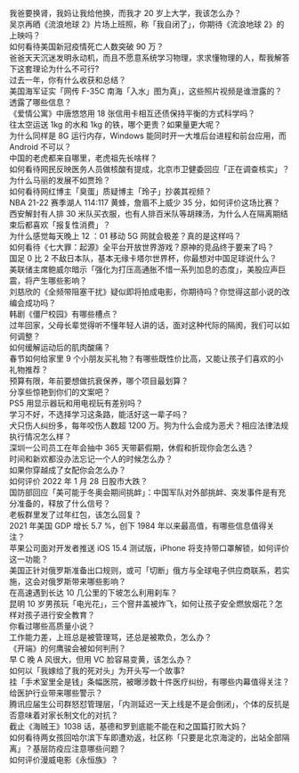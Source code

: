 我爸要换肾，我妈让我给他换，而我才 20 岁上大学，我该怎么办？  
吴京再晒《流浪地球 2》片场上班照，称「我自闭了」，你期待《流浪地球 2》的上映吗？  
如何看待美国新冠疫情死亡人数突破 90 万？  
爸爸天天沉迷发明永动机，而且不愿意系统学习物理，求求懂物理的人，帮我解答下这套理论为什么不可行?  
过去一年，你有什么收获和总结？  
美国海军证实「网传 F-35C 南海「入水」图为真」，这些照片视频是谁泄露的？透露了哪些信息？  
《爱情公寓》中唐悠悠用 18 张信用卡相互还债保持平衡的方式科学吗？  
往太空运送 1kg 的水和 1kg 的铁，哪个更贵？如果量更大呢？  
为什么同样是 8G 运行内存，Windows 能同时开一大堆后台进程和前台应用，而 Android 不可以？  
中国的老虎都来自哪里，老虎祖先长啥样？  
如何看待网民反映医务人员做核酸有提成，北京市卫健委回应「正在调查核实」？  
为什么马丽的发展不如贾玲？  
如何看待网红博主「臭蛋」质疑博主「玲子」抄袭其视频？  
NBA 21-22 赛季湖人 114:117 黄蜂，詹眉不上威少 35 分，如何评价这场比赛？  
西安解封有人排 30 米队买衣服，也有人排百米队等胡辣汤，为什么人在隔离期结束后都喜欢「报复性消费」？  
为什么感觉每天晚上 12 ：01 移动 5G 网就会极差？真的是这样吗？  
如何看待《七大罪：起源》全平台开放世界游戏？原神的竞品终于要来了吗？  
国足 0 比 2 不敌日本队，基本无缘卡塔尔世界杯，你最想对中国足球说什么？  
美联储主席鲍威尔暗示「强化为打压高通胀不惜一系列加息的态度」，美股应声巨震，将产生哪些影响？  
刘慈欣的《全频带阻塞干扰》疑似即将拍成电影，你期待吗？你觉得这部小说的改编会成功吗？  
韩剧《僵尸校园》有哪些槽点？  
过年回家，父母长辈觉得听不懂年轻人讲的话，面对这种代际的隔阂，我们可以如何调整？  
如何缓解运动后的肌肉酸痛？  
春节如何给家里 9 个小朋友买礼物？有哪些既性价比高，又能让孩子们喜欢的小礼物推荐？  
预算有限，年前要想做抗衰保养，哪个项目最划算？  
分享些惊艳到你们的文案吧？  
PS5 用显示器玩和用电视玩有差别吗？  
学习不好，不选择学习这条路，能活好这一辈子吗？  
犬只伤人纠纷多，每年咬伤人数超 1200 万。狗为什么会成为恶犬？相应法律法规执行情况怎么样？  
深圳一公司员工在年会抽中 365 天带薪假期，休假和折现你会怎么选？  
时间和新欢都没办法忘记一个人的时候怎么办？  
如果你穿越成了女配你会怎么办？  
如何评价 2022 年 1 月 28 日股市大跌？  
国防部回应「美可能于冬奥会期间挑衅」：中国军队对外部挑衅、突发事件是有充分准备的，释放了什么信号？  
老板群里发了过年红包，该怎么回复？  
2021 年美国 GDP 增长 5.7 %，创下 1984 年以来最高值，有哪些信息值得关注？  
苹果公司面对开发者推送 iOS 15.4 测试版，iPhone 将支持带口罩解锁，如何评价这一功能？  
美国正针对俄罗斯准备出口规则，或可「切断」俄方与全球电子供应商联系，若实施，这会对俄罗斯带来哪些影响？  
在高速遇到长达 10 几公里的下坡怎么利用刹车？  
昆明 10 岁男孩玩「电光花」，三个窨井盖被炸飞，如何让孩子安全燃放烟花？怎样对孩子进行安全教育？  
你看过哪些高质量小说？  
工作能力差，上班总是被管理骂，还总是被欺负，怎么办？  
《开端》的何鹰骏会被如何判刑？  
早 C 晚 A 风很大，但用 VC 脸容易变黄，该怎么办？  
如何以「我嫁给了我的死对头」为开头写一个故事?  
挂「手术室里全是钱」条幅医院，被曝涉数十件医疗纠纷，有哪些内幕值得关注？给医护行业带来哪些警示？  
腾讯应届生公司群怒怼管理层，「内测延迟一天上线是不是会倒闭」，个体的反抗是否意味着对家长制文化的对抗？  
截止《海贼王》1038 话，基德和罗到底能不能在和之国篇打败大妈？  
如何看待两女孩回哈尔滨下车即遭劝返，社区称「只要是北京海淀的，出站全部隔离」？基层防疫应注意哪些问题？  
如何评价漫威电影《永恒族》？  
